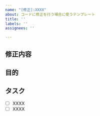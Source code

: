 ```yaml
---
name: "[修正]:XXXX"
about: コードに修正を行う場合に使うテンプレート
title: ''
labels: ''
assignees: ''

---
```


<h2>修正内容</h2>


<h2>目的</h2>


<h2>タスク</h2>

- [ ] XXXX
- [ ] XXXX
